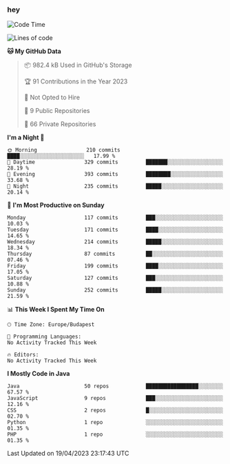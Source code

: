 ### hey

<!--START_SECTION:waka-->
![Code Time](http://img.shields.io/badge/Code%20Time-884%20hrs%2054%20mins-blue)

![Lines of code](https://img.shields.io/badge/From%20Hello%20World%20I%27ve%20Written-875.8%20thousand%20lines%20of%20code-blue)

**🐱 My GitHub Data** 

> 📦 982.4 kB Used in GitHub's Storage 
 > 
> 🏆 91 Contributions in the Year 2023
 > 
> 🚫 Not Opted to Hire
 > 
> 📜 9 Public Repositories 
 > 
> 🔑 66 Private Repositories 
 > 
**I'm a Night 🦉** 

```text
🌞 Morning                210 commits         ████░░░░░░░░░░░░░░░░░░░░░   17.99 % 
🌆 Daytime                329 commits         ███████░░░░░░░░░░░░░░░░░░   28.19 % 
🌃 Evening                393 commits         ████████░░░░░░░░░░░░░░░░░   33.68 % 
🌙 Night                  235 commits         █████░░░░░░░░░░░░░░░░░░░░   20.14 % 
```
📅 **I'm Most Productive on Sunday** 

```text
Monday                   117 commits         ███░░░░░░░░░░░░░░░░░░░░░░   10.03 % 
Tuesday                  171 commits         ████░░░░░░░░░░░░░░░░░░░░░   14.65 % 
Wednesday                214 commits         █████░░░░░░░░░░░░░░░░░░░░   18.34 % 
Thursday                 87 commits          ██░░░░░░░░░░░░░░░░░░░░░░░   07.46 % 
Friday                   199 commits         ████░░░░░░░░░░░░░░░░░░░░░   17.05 % 
Saturday                 127 commits         ███░░░░░░░░░░░░░░░░░░░░░░   10.88 % 
Sunday                   252 commits         █████░░░░░░░░░░░░░░░░░░░░   21.59 % 
```


📊 **This Week I Spent My Time On** 

```text
🕑︎ Time Zone: Europe/Budapest

💬 Programming Languages: 
No Activity Tracked This Week

🔥 Editors: 
No Activity Tracked This Week
```

**I Mostly Code in Java** 

```text
Java                     50 repos            █████████████████░░░░░░░░   67.57 % 
JavaScript               9 repos             ███░░░░░░░░░░░░░░░░░░░░░░   12.16 % 
CSS                      2 repos             █░░░░░░░░░░░░░░░░░░░░░░░░   02.70 % 
Python                   1 repo              ░░░░░░░░░░░░░░░░░░░░░░░░░   01.35 % 
PHP                      1 repo              ░░░░░░░░░░░░░░░░░░░░░░░░░   01.35 % 
```




 Last Updated on 19/04/2023 23:17:43 UTC
<!--END_SECTION:waka-->
